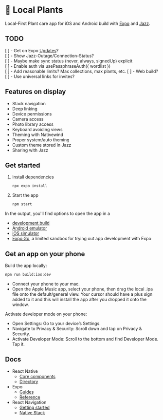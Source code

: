 # 🌱 Local Plants

Local-First Plant care app for iOS and Android build with [Expo](https://expo.dev) and [Jazz](https://jazz.tools).

## TODO

[ ] - Get on Expo [Updates](https://docs.expo.dev/versions/latest/sdk/updates/)?  
[ ] - Show Jazz-Outage/Connection-Status?  
[ ] - Maybe make sync status (never, always, signedUp) explicit  
[ ] - Enable auth via usePassphraseAuth({ wordlist })  
[ ] - Add reasonable limits? Max collections, max plants, etc.
[ ] - Web build?  
[ ] - Use universal links for invites?  

## Features on display

- Stack navigation
- Deep linking
- Device permissions
- Camera access
- Photo library access
- Keyboard avoiding views
- Theming with Nativewind
- Proper system/auto theming
- Custom theme stored in Jazz
- Sharing with Jazz

## Get started

1. Install dependencies

   ```bash
   npx expo install
   ```

2. Start the app

   ```bash
   npm start
   ```

In the output, you'll find options to open the app in a

- [development build](https://docs.expo.dev/develop/development-builds/introduction/)
- [Android emulator](https://docs.expo.dev/workflow/android-studio-emulator/)
- [iOS simulator](https://docs.expo.dev/workflow/ios-simulator/)
- [Expo Go](https://expo.dev/go), a limited sandbox for trying out app development with Expo

## Get an app on your phone

Build the app locally:

```bash
npm run build:ios:dev
```

- Connect your phone to your mac.
- Open the Apple Music app, select your phone, then drag the local .ipa file onto the default/general view.
  Your cursor should have a plus sign added to it and this will install the app after you dropped it onto the window.

Activate developer mode on your phone:

- Open Settings: Go to your device’s Settings.
- Navigate to Privacy & Security: Scroll down and tap on Privacy & Security.
- Activate Developer Mode: Scroll to the bottom and find Developer Mode. Tap it.

## Docs

- React Native
  - [Core components](https://reactnative.dev/docs/components-and-apis)
  - [Directory](https://reactnative.directory)
- Expo
  - [Guides](https://docs.expo.dev/guides/overview/)
  - [Reference](https://docs.expo.dev/versions/latest/)
- React Navigation
  - [Getting started](https://reactnavigation.org/docs/getting-started)
  - [Native Stack](https://reactnavigation.org/docs/native-stack-navigator)
